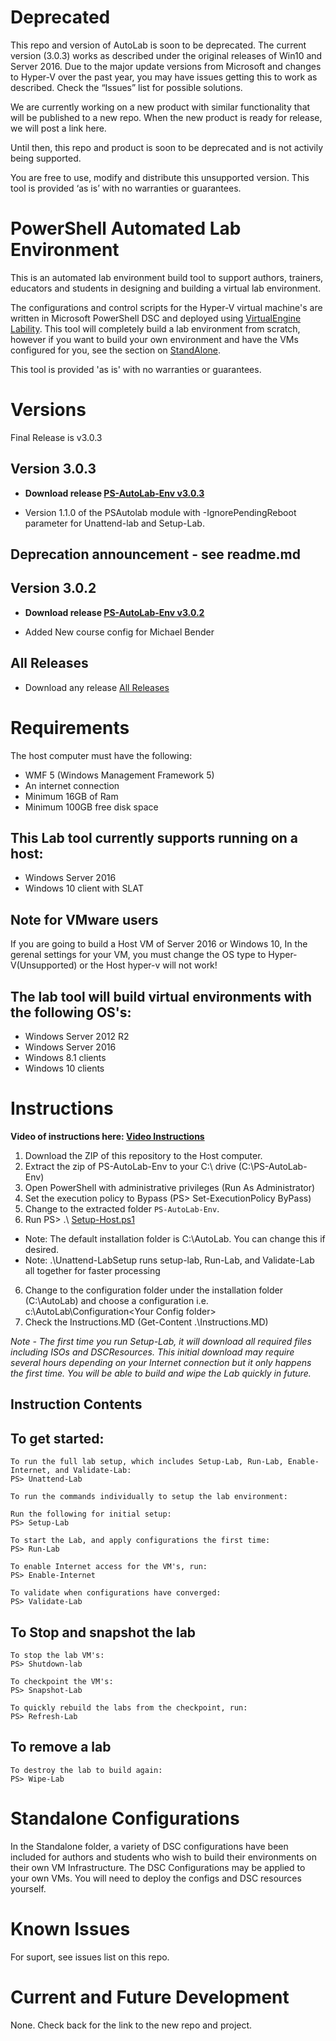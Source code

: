 # Deprecated
This repo and version of AutoLab is soon to be deprecated. The current version (3.0.3) works as described under the original releases of Win10 and Server 2016.  Due to the major update versions from Microsoft and changes to Hyper-V over the past year, you may have issues getting this to work as described. Check the “Issues” list for possible solutions.

We are currently working on a new product with similar functionality that will be published to a new repo. When the new product is ready for release, we will post a link here. 

Until then, this repo and product is soon to be deprecated and is not activily being supported.

You are free to use, modify and distribute this unsupported version. This tool is provided ‘as is’ with no warranties or guarantees.


# PowerShell Automated Lab Environment
This is an automated lab environment build tool to support authors, trainers, educators and students in designing and building a virtual lab environment.   

The configurations and control scripts for the Hyper-V virtual machine's are written in Microsoft PowerShell DSC and deployed using [VirtualEngine Lability](https://github.com/VirtualEngine/Lability). This tool will completely build a lab environment from scratch, however if you want to build your own environment and have the VMs configured for you, see the section on [StandAlone](./Standalone/README.md).

This tool is provided 'as is' with no warranties or guarantees.

# Versions
Final Release is v3.0.3

## Version 3.0.3

* **Download release [PS-AutoLab-Env v3.0.3](https://github.com/theJasonHelmick/PS-AutoLab-Env/releases/tag/v3.0.3)**

* Version 1.1.0 of the PSAutolab module with -IgnorePendingReboot parameter for Unattend-lab and Setup-Lab.
## Deprecation announcement - see readme.md

## Version 3.0.2
* **Download release [PS-AutoLab-Env v3.0.2](https://github.com/theJasonHelmick/PS-AutoLab-Env/releases/tag/v3.0.2)**

* Added New course config for Michael Bender

## All Releases
* Download any release [All Releases](https://github.com/theJasonHelmick/PS-AutoLab-Env/releases)

# Requirements
The host computer must have the following:
* WMF 5 (Windows Management Framework 5)
* An internet connection
* Minimum 16GB of Ram
* Minimum 100GB free disk space

## This Lab tool currently supports running on a host:
* Windows Server 2016 
* Windows 10 client with SLAT 

## Note for VMware users
If you are going to build a Host VM of Server 2016 or Windows 10, In the gerenal settings for your VM, you must change the OS 
type to Hyper-V(Unsupported) or the Host hyper-v will not work!

## The lab tool will build virtual environments with the following OS's:
* Windows Server 2012 R2
* Windows Server 2016
* Windows 8.1 clients
* Windows 10 clients

# Instructions 
**Video of instructions here: [Video Instructions](https://www.youtube.com/watch?v=fIXHvbgxEDk&feature=youtu.be)**

1. Download the ZIP of this repository to the Host computer.
2. Extract the zip of PS-AutoLab-Env to your C:\ drive (C:\PS-AutoLab-Env)
3. Open PowerShell with administrative privileges (Run As Administrator)
4. Set the execution policy to Bypass (PS> Set-ExecutionPolicy ByPass)
4. Change to the extracted folder `PS-AutoLab-Env`.
5. Run PS> .\ [Setup-Host.ps1](./Setup-Host.ps1)
* Note: The default installation folder is C:\AutoLab. You can change this if desired.
* Note: .\Unattend-LabSetup runs setup-lab, Run-Lab, and Validate-Lab all together for faster processing
6. Change to the configuration folder under the installation folder (C:\AutoLab) and choose a configuration i.e. c:\AutoLab\Configuration\<Your Config folder>
7. Check the Instructions.MD (Get-Content .\Instructions.MD)

_Note - The first time you run Setup-Lab, it will download all required files including ISOs and DSCResources.
This initial download may require several hours depending on your Internet connection but it only happens the first time.
You will be able to build and wipe the Lab quickly in future._

## Instruction Contents
## To get started:

    To run the full lab setup, which includes Setup-Lab, Run-Lab, Enable-Internet, and Validate-Lab:
    PS> Unattend-Lab
    
    To run the commands individually to setup the lab environment:

    Run the following for initial setup:
    PS> Setup-Lab

    To start the Lab, and apply configurations the first time:
    PS> Run-Lab

    To enable Internet access for the VM's, run:
    PS> Enable-Internet

    To validate when configurations have converged:
    PS> Validate-Lab
   
## To Stop and snapshot the lab

    To stop the lab VM's:
    PS> Shutdown-lab

    To checkpoint the VM's:
    PS> Snapshot-Lab

    To quickly rebuild the labs from the checkpoint, run:
    PS> Refresh-Lab

## To remove a lab
    
    To destroy the lab to build again:
    PS> Wipe-Lab

# Standalone Configurations
In the Standalone folder, a variety of DSC configurations have been included for authors and students who wish to build their environments on their own VM Infrastructure. The DSC Configurations may be applied to your own VMs. You will need to deploy the configs and DSC resources yourself.

# Known Issues
For suport, see issues list on this repo.

# Current and Future Development
None. Check back for the link to the new repo and project.